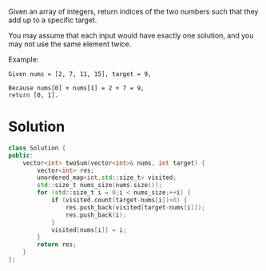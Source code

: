 Given an array of integers, return indices of the two numbers such that they add up to a specific target.

You may assume that each input would have exactly one solution, and you may not use the same element twice.

Example:

```
Given nums = [2, 7, 11, 15], target = 9,

Because nums[0] + nums[1] = 2 + 7 = 9,
return [0, 1].
```

# Solution

```cpp
class Solution {
public:
    vector<int> twoSum(vector<int>& nums, int target) {
        vector<int> res;
        unordered_map<int,std::size_t> visited;
        std::size_t nums_size(nums.size());
        for (std::size_t i = 0;i < nums_size;++i) {
            if (visited.count(target-nums[i])>0) {
                res.push_back(visited[target-nums[i]]);
                res.push_back(i);
            }
            visited[nums[i]] = i;
        }
        return res;
    }
};
```
